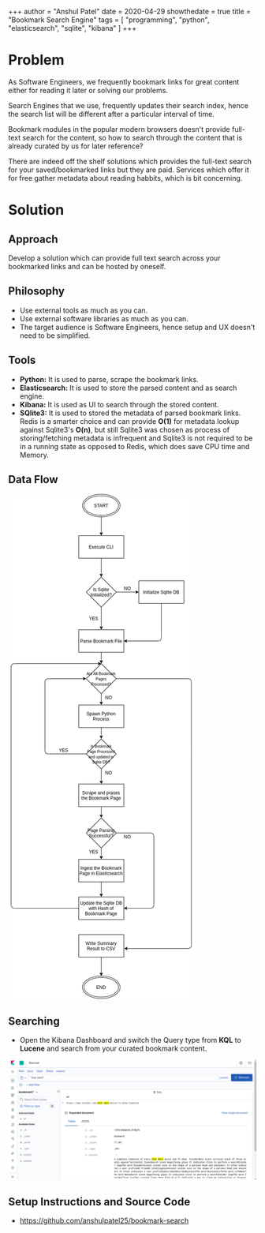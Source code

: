 +++
author = "Anshul Patel"
date = 2020-04-29
showthedate = true
title = "Bookmark Search Engine"
tags = [
    "programming",
    "python",
    "elasticsearch",
    "sqlite",
    "kibana"
    ]
+++


<!--more-->

# Problem

As Software Engineers, we frequently bookmark links for great content either for reading it later or solving our problems.

Search Engines that we use, frequently updates their search index, hence the search list will be different after a particular interval of time.

Bookmark modules in the popular modern browsers doesn't provide full-text search for the content, so how to search through the content that is already curated by us for later reference?

There are indeed off the shelf solutions which provides the full-text search for your saved/bookmarked links but they are paid. Services which offer it for free gather metadata about reading habbits, which is bit concerning.

# Solution

## Approach

Develop a solution which can provide full text search across your bookmarked links and can be hosted by oneself.

## Philosophy

* Use external tools as much as you can.
* Use external software libraries as much as you can.
* The target audience is Software Engineers, hence setup and UX doesn't need to be simplified.


## Tools

* **Python:** It is used to parse, scrape the bookmark links.
* **Elasticsearch:** It is used to store the parsed content and as search engine.
* **Kibana:** It is used as UI to search through the stored content.
* **SQlite3:** It is used to stored the metadata of parsed bookmark links. Redis is a smarter choice and can provide **O(1)** for metadata lookup against Sqlite3's **O(n)**, but still Sqlite3 was chosen as process of storing/fetching metadata is infrequent and Sqlite3 is not required to be in a running state as opposed to Redis, which does save CPU time and Memory.


## Data Flow


![bookmark_search_flow](/img/bookmark-search-flow.png)


## Searching

* Open the Kibana Dashboard and switch the Query type from **KQL** to **Lucene** and search from your curated bookmark content.

![search_kibana](/img/search_kibana.png)


## Setup Instructions and Source Code

* https://github.com/anshulpatel25/bookmark-search

